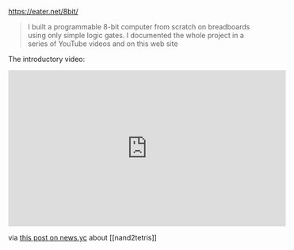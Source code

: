 https://eater.net/8bit/

> I built a programmable 8-bit computer from scratch on breadboards using only simple logic gates. I documented the whole project in a series of YouTube videos and on this web site

The introductory video:

<iframe width="560" height="315" src="https://www.youtube.com/embed/HyznrdDSSGM?si=OGPGeYnc1gT34fkl" title="YouTube video player" frameborder="0" allow="accelerometer; autoplay; clipboard-write; encrypted-media; gyroscope; picture-in-picture; web-share" allowfullscreen></iframe>

via [this post on news.yc](https://news.ycombinator.com/item?id=38735066) about [[nand2tetris]]